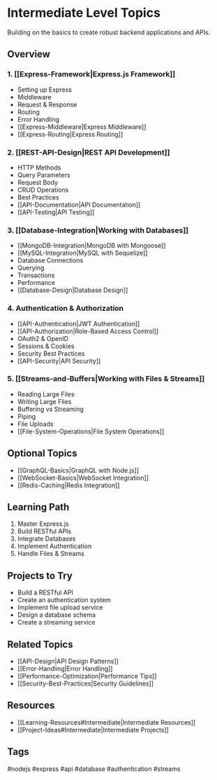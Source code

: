 # Intermediate Level Topics

Building on the basics to create robust backend applications and APIs.

## Overview

### 1. [[Express-Framework|Express.js Framework]]
- Setting up Express
- Middleware
- Request & Response
- Routing
- Error Handling
- [[Express-Middleware|Express Middleware]]
- [[Express-Routing|Express Routing]]

### 2. [[REST-API-Design|REST API Development]]
- HTTP Methods
- Query Parameters
- Request Body
- CRUD Operations
- Best Practices
- [[API-Documentation|API Documentation]]
- [[API-Testing|API Testing]]

### 3. [[Database-Integration|Working with Databases]]
- [[MongoDB-Integration|MongoDB with Mongoose]]
- [[MySQL-Integration|MySQL with Sequelize]]
- Database Connections
- Querying
- Transactions
- Performance
- [[Database-Design|Database Design]]

### 4. Authentication & Authorization
- [[API-Authentication|JWT Authentication]]
- [[API-Authorization|Role-Based Access Control]]
- OAuth2 & OpenID
- Sessions & Cookies
- Security Best Practices
- [[API-Security|API Security]]

### 5. [[Streams-and-Buffers|Working with Files & Streams]]
- Reading Large Files
- Writing Large Files
- Buffering vs Streaming
- Piping
- File Uploads
- [[File-System-Operations|File System Operations]]

## Optional Topics
- [[GraphQL-Basics|GraphQL with Node.js]]
- [[WebSocket-Basics|WebSocket Integration]]
- [[Redis-Caching|Redis Integration]]

## Learning Path
1. Master Express.js
2. Build RESTful APIs
3. Integrate Databases
4. Implement Authentication
5. Handle Files & Streams

## Projects to Try
- Build a RESTful API
- Create an authentication system
- Implement file upload service
- Design a database schema
- Create a streaming service

## Related Topics
- [[API-Design|API Design Patterns]]
- [[Error-Handling|Error Handling]]
- [[Performance-Optimization|Performance Tips]]
- [[Security-Best-Practices|Security Guidelines]]

## Resources
- [[Learning-Resources#Intermediate|Intermediate Resources]]
- [[Project-Ideas#Intermediate|Intermediate Projects]]

## Tags
#nodejs #express #api #database #authentication #streams
